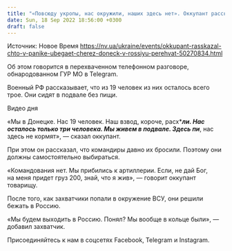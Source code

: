 ```yaml
---
title: "«Повсюду укропы, нас окружили, наших здесь нет». Оккупант рассказал, что в панике убегает через Донецк в Россию — перехват"
date: Sun, 18 Sep 2022 18:56:00 +0300
draft: false
---
```

Источник: Новое Время https://nv.ua/ukraine/events/okkupant-rasskazal-chto-v-panike-ubegaet-cherez-doneck-v-rossiyu-perehvat-50270834.html


Об этом говорится в перехваченном телефонном разговоре, обнародованном ГУР МО в Telegram.

Военный РФ рассказывает, что из 19 человек из них осталось всего трое. Они сидят в подвале без пищи.

 Видео дня   

«Мы в Донецке. Нас 19 человек. Наш взвод, короче, расх****ли. Нас осталось только три человека. Мы живем в подвале. Здесь пи***, нас здесь не кормят», — сказал оккупант.

При этом он рассказал, что командиры давно их бросили. Поэтому они должны самостоятельно выбираться.

«Командования нет. Мы прибились к артиллерии. Если, не дай Бог, на меня придет груз 200, знай, что я жив», — говорит оккупант товарищу.

После того, как захватчики попали в окружение ВСУ, они решили бежать в Россию.

«Мы будем выходить в Россию. Понял? Мы вообще в кольце были», — добавил захватчик.

Присоединяйтесь к нам в соцсетях Facebook, Telegram и Instagram.

